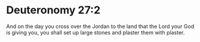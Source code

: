 # Deuteronomy 27:2

And on the day you cross over the Jordan to the land that the Lord your God is giving you, you shall set up large stones and plaster them with plaster.
